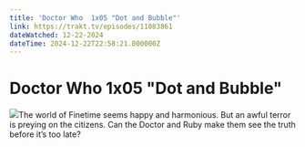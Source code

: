 ```yaml
---
title: 'Doctor Who  1x05 "Dot and Bubble"' 
link: https://trakt.tv/episodes/11083861
dateWatched: 12-22-2024
dateTime: 2024-12-22T22:58:21.000000Z
---
```

# Doctor Who  1x05 "Dot and Bubble"

![](https://walter-r2.trakt.tv/images/episodes/011/083/861/screenshots/thumb/9d1661da9a.jpg)The world of Finetime seems happy and harmonious. But an awful terror is preying on the citizens. Can the Doctor and Ruby make them see the truth before it’s too late?